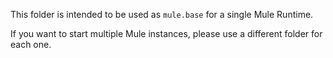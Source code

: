 This folder is intended to be used as `mule.base` for a single Mule Runtime.

If you want to start multiple Mule instances, please use a different folder for each one.

